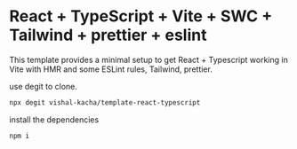 # React + TypeScript + Vite + SWC + Tailwind + prettier + eslint

This template provides a minimal setup to get React + Typescript working in Vite with HMR and some ESLint rules, Tailwind, prettier.

use degit to clone.

```bash
npx degit vishal-kacha/template-react-typescript
```

install the dependencies

```bash
npm i
```
